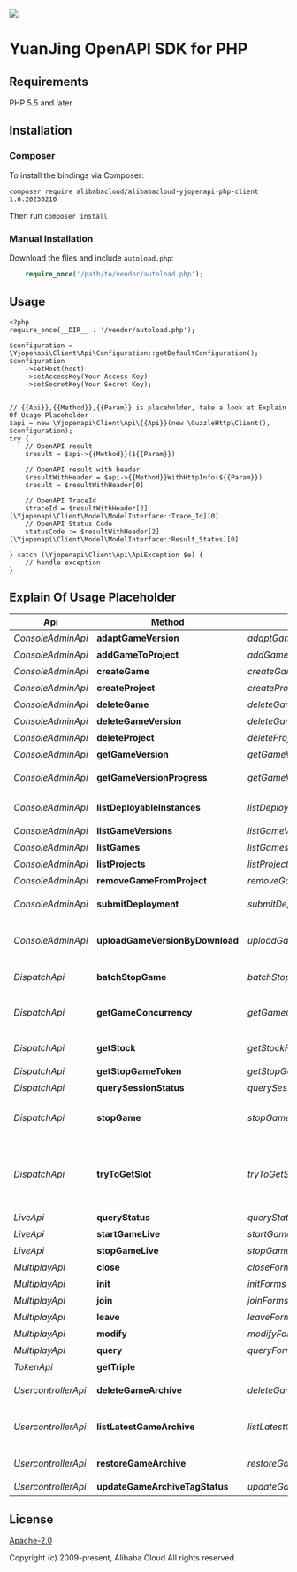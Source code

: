 ![](https://aliyunsdk-pages.alicdn.com/icons/AlibabaCloud.svg)

# YuanJing OpenAPI SDK for PHP

## Requirements

PHP 5.5 and later

## Installation

### Composer

To install the bindings via Composer:
```
composer require alibabacloud/alibabacloud-yjopenapi-php-client 1.0.20230210
```

Then run `composer install`

### Manual Installation

Download the files and include `autoload.php`:

```php
    require_once('/path/to/vendor/autoload.php');
```

## Usage

```
<?php
require_once(__DIR__ . '/vendor/autoload.php');

$configuration = \Yjopenapi\Client\Api\Configuration::getDefaultConfiguration();
$configuration
    ->setHost(host)
    ->setAccessKey(Your Access Key)
    ->setSecretKey(Your Secret Key);


// {{Api}},{{Method}},{{Param}} is placeholder, take a look at Explain Of Usage Placeholder
$api = new \Yjopenapi\Client\Api\{{Api}}(new \GuzzleHttp\Client(), $configuration);
try {
    // OpenAPI result
    $result = $api->{{Method}}(${{Param}})

    // OpenAPI result with header
    $resultWithHeader = $api->{{Method}}WithHttpInfo(${{Param}})
    $result = $resultWithHeader[0]

    // OpenAPI TraceId
    $traceId = $resultWithHeader[2][\Yjopenapi\Client\Model\ModelInterface::Trace_Id][0]
    // OpenAPI Status Code
    statusCode := $resultWithHeader[2][\Yjopenapi\Client\Model\ModelInterface::Result_Status][0]

} catch (\Yjopenapi\Client\Api\ApiException $e) {
    // handle exception
}

```

## Explain Of Usage Placeholder

| Api | Method | Params | Result | Description |
| ------------ | ------------- | ------------- | ------------- | ------------- |
 | *ConsoleAdminApi* | **adaptGameVersion** | *adaptGameVersionForms*  | *\Yjopenapi\Client\Model\ConsoleAdminAdaptGameVersionResult* | 发起游戏版本适配 |
 | *ConsoleAdminApi* | **addGameToProject** | *addGameToProjectForms*  | *\Yjopenapi\Client\Model\ConsoleAdminAddGameToProjectResult* | 将游戏添加到项目 |
 | *ConsoleAdminApi* | **createGame** | *createGameForms*  | *\Yjopenapi\Client\Model\ConsoleAdminCreateGameResult* | 创建游戏 |
 | *ConsoleAdminApi* | **createProject** | *createProjectForms*  | *\Yjopenapi\Client\Model\ConsoleAdminCreateProjectResult* | 创建项目 |
 | *ConsoleAdminApi* | **deleteGame** | *deleteGameForms*  | *\Yjopenapi\Client\Model\ConsoleAdminDeleteGameResult* | 删除指定的游戏 |
 | *ConsoleAdminApi* | **deleteGameVersion** | *deleteGameVersionForms*  | *\Yjopenapi\Client\Model\ConsoleAdminDeleteGameVersionResult* | 发起游戏版本适配 |
 | *ConsoleAdminApi* | **deleteProject** | *deleteProjectForms*  | *\Yjopenapi\Client\Model\ConsoleAdminDeleteProjectResult* | 删除指定的项目 |
 | *ConsoleAdminApi* | **getGameVersion** | *getGameVersionForms*  | *\Yjopenapi\Client\Model\ConsoleAdminGetGameVersionResult* | 获取单个游戏版本信息 |
 | *ConsoleAdminApi* | **getGameVersionProgress** | *getGameVersionProgressForms*  | *\Yjopenapi\Client\Model\ConsoleAdminGetGameVersionProgressResult* | 查询版本处理进度（包含上传、适配、部署） |
 | *ConsoleAdminApi* | **listDeployableInstances** | *listDeployableInstancesForms*  | *\Yjopenapi\Client\Model\ConsoleAdminListDeployableInstancesResult* | 指定项目和游戏版本，获取可以部署的实例 |
 | *ConsoleAdminApi* | **listGameVersions** | *listGameVersionsForms*  | *\Yjopenapi\Client\Model\ConsoleAdminListGameVersionsResult* | 分页获取游戏版本列表 |
 | *ConsoleAdminApi* | **listGames** | *listGamesForms*  | *\Yjopenapi\Client\Model\ConsoleAdminListGamesResult* | 分页获取游戏列表 |
 | *ConsoleAdminApi* | **listProjects** | *listProjectsForms*  | *\Yjopenapi\Client\Model\ConsoleAdminListProjectsResult* | 分页获取项目列表 |
 | *ConsoleAdminApi* | **removeGameFromProject** | *removeGameFromProjectForms*  | *\Yjopenapi\Client\Model\ConsoleAdminRemoveGameFromProjectResult* | 将游戏移出项目 |
 | *ConsoleAdminApi* | **submitDeployment** | *submitDeploymentForms*  | *\Yjopenapi\Client\Model\ConsoleAdminSubmitDeploymentResult* | 提交游戏版本的部署请求 |
 | *ConsoleAdminApi* | **uploadGameVersionByDownload** | *uploadGameVersionByDownloadForms*  | *\Yjopenapi\Client\Model\ConsoleAdminUploadGameVersionByDownloadResult* | 一键上传：文件上传接口，用远程下载的方式生成新版本 |
 | *DispatchApi* | **batchStopGame** | *batchStopGameForms*  | *\Yjopenapi\Client\Model\BatchStopGameResult* | 游戏下全量踢下线，异步接口 |
 | *DispatchApi* | **getGameConcurrency** | *getGameConcurrencyForms*  | *\Yjopenapi\Client\Model\GetGameConcurrencyResult* | 调用GetGameConcurrency获取游戏当前并发数 |
 | *DispatchApi* | **getStock** | *getStockForms*  | *\Yjopenapi\Client\Model\GetStockResult* | 调用GetStock获取游戏当前库存 |
 | *DispatchApi* | **getStopGameToken** | *getStopGameTokenForms*  | *\Yjopenapi\Client\Model\GetStopGameTokenResult* | 全量踢下线获取token |
 | *DispatchApi* | **querySessionStatus** | *querySessionStatusForms*  | *\Yjopenapi\Client\Model\QuerySessionStatusResult* | 查询会话当前状态 |
 | *DispatchApi* | **stopGame** | *stopGameForms*  | *\Yjopenapi\Client\Model\StopGameResult* | 服务端发起，停止某个用户的某个游戏的某个会话 |
 | *DispatchApi* | **tryToGetSlot** | *tryToGetSlotForms*  | *\Yjopenapi\Client\Model\TryToGetSlotResult* | 为用户调度分配游戏容器，容器一旦分配成功会被锁住，一段时间内不再分配给其他用户，过期释放。 |
 | *LiveApi* | **queryStatus** | *queryStatusForms*  | *\Yjopenapi\Client\Model\LiveQueryStatusResult* | 查询推流状态 |
 | *LiveApi* | **startGameLive** | *startGameLiveForms*  | *\Yjopenapi\Client\Model\LiveStartGameLiveResult* | 开始直播推流 |
 | *LiveApi* | **stopGameLive** | *stopGameLiveForms*  | *\Yjopenapi\Client\Model\LiveStopGameLiveResult* | 结束直播推流 |
 | *MultiplayApi* | **close** | *closeForms*  | *\Yjopenapi\Client\Model\MultiplayCloseResult* | 关闭联机 |
 | *MultiplayApi* | **init** | *initForms*  | *\Yjopenapi\Client\Model\MultiplayInitResult* | 初始化联机 |
 | *MultiplayApi* | **join** | *joinForms*  | *\Yjopenapi\Client\Model\MultiplayJoinResult* | 加入联机 |
 | *MultiplayApi* | **leave** | *leaveForms*  | *\Yjopenapi\Client\Model\MultiplayLeaveResult* | 离开联机 |
 | *MultiplayApi* | **modify** | *modifyForms*  | *\Yjopenapi\Client\Model\MultiplayModifyResult* | 修改联机 |
 | *MultiplayApi* | **query** | *queryForms*  | *\Yjopenapi\Client\Model\MultiplayQueryResult* | 离开联机 |
 | *TokenApi* | **getTriple** |   | *\Yjopenapi\Client\Model\GetTripleResult* | 获取临时安全令牌 |
 | *UsercontrollerApi* | **deleteGameArchive** | *deleteGameArchiveForms*  | *\Yjopenapi\Client\Model\UsercontollerDeleteGameArchiveResult* | 根据存档id删除存档纪录 |
 | *UsercontrollerApi* | **listLatestGameArchive** | *listLatestGameArchiveForms*  | *\Yjopenapi\Client\Model\UsercontollerListLatestGameArchiveResult* | 查询用户正常状态的最新存档纪录，按照存档时间倒序 |
 | *UsercontrollerApi* | **restoreGameArchive** | *restoreGameArchiveForms*  | *\Yjopenapi\Client\Model\UsercontollerRestoreGameArchiveResult* | 将指定的存档ID恢复为最新存档 |
 | *UsercontrollerApi* | **updateGameArchiveTagStatus** | *updateGameArchiveTagStatusForms*  | *\Yjopenapi\Client\Model\UsercontollerUpdateGameArchiveTagStatusResult* | 更新存档打标状态 |

## License
[Apache-2.0](http://www.apache.org/licenses/LICENSE-2.0)

Copyright (c) 2009-present, Alibaba Cloud All rights reserved.

